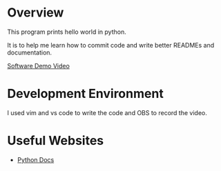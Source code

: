 # Overview
This program prints hello world in python.

It is to help me learn how to commit code and write better READMEs and documentation.

[Software Demo Video](https://youtu.be/Aa1E3Hc5Y8E)

# Development Environment

I used vim and vs code to write the code and OBS to record the video.

# Useful Websites

* [Python Docs](https://docs.python.org/3/)
